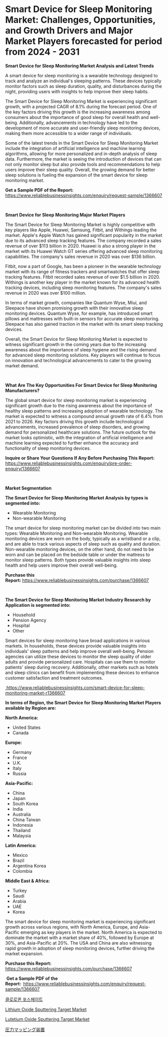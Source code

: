 <p><h1>Smart Device for Sleep Monitoring Market: Challenges, Opportunities, and Growth Drivers and Major Market Players forecasted for period from 2024 - 2031</h1></p><p><strong>Smart Device for Sleep Monitoring Market Analysis and Latest Trends</strong></p>
<p><p>A smart device for sleep monitoring is a wearable technology designed to track and analyze an individual's sleeping patterns. These devices typically monitor factors such as sleep duration, quality, and disturbances during the night, providing users with insights to help improve their sleep habits.</p><p>The Smart Device for Sleep Monitoring Market is experiencing significant growth, with a projected CAGR of 8.1% during the forecast period. One of the key factors driving this growth is the increasing awareness among consumers about the importance of good sleep for overall health and well-being. Additionally, advancements in technology have led to the development of more accurate and user-friendly sleep monitoring devices, making them more accessible to a wider range of individuals.</p><p>Some of the latest trends in the Smart Device for Sleep Monitoring Market include the integration of artificial intelligence and machine learning algorithms, allowing for more personalized and in-depth analysis of sleep data. Furthermore, the market is seeing the introduction of devices that can not only monitor sleep but also provide tools and recommendations to help users improve their sleep quality. Overall, the growing demand for better sleep solutions is fueling the expansion of the smart device for sleep monitoring market.</p></p>
<p><strong>Get a Sample PDF of the Report:&nbsp;</strong> <a href="https://www.reliablebusinessinsights.com/enquiry/request-sample/1366607">https://www.reliablebusinessinsights.com/enquiry/request-sample/1366607</a></p>
<p>&nbsp;</p>
<p><strong>Smart Device for Sleep Monitoring Major Market Players</strong></p>
<p><p>The Smart Device for Sleep Monitoring Market is highly competitive with key players like Apple, Huawei, Samsung, Fitbit, and Withings leading the market. Apple's Apple Watch has gained significant popularity in the market due to its advanced sleep tracking features. The company recorded a sales revenue of over $113 billion in 2020. Huawei is also a strong player in the market with its Huawei Watch GT series offering advanced sleep monitoring capabilities. The company's sales revenue in 2020 was over $136 billion.</p><p>Fitbit, now a part of Google, has been a pioneer in the wearable technology market with its range of fitness trackers and smartwatches that offer sleep tracking features. Fitbit recorded sales revenue of over $1.5 billion in 2020. Withings is another key player in the market known for its advanced health tracking devices, including sleep monitoring features. The company's sales revenue in 2020 was over $100 million.</p><p>In terms of market growth, companies like Quantum Wyse, Miui, and Sleepace have shown promising growth with their innovative sleep monitoring devices. Quantum Wyse, for example, has introduced smart pillows and mattresses with built-in sensors for accurate sleep monitoring. Sleepace has also gained traction in the market with its smart sleep tracking devices.</p><p>Overall, the Smart Device for Sleep Monitoring Market is expected to witness significant growth in the coming years due to the increasing awareness about the importance of sleep hygiene and the rising demand for advanced sleep monitoring solutions. Key players will continue to focus on innovation and technological advancements to cater to the growing market demand.</p></p>
<p>&nbsp;</p>
<p><strong>What Are The Key Opportunities For Smart Device for Sleep Monitoring Manufacturers?</strong></p>
<p><p>The global smart device for sleep monitoring market is experiencing significant growth due to the rising awareness about the importance of healthy sleep patterns and increasing adoption of wearable technology. The market is expected to witness a compound annual growth rate of 6.4% from 2021 to 2026. Key factors driving this growth include technological advancements, increased prevalence of sleep disorders, and growing demand for personalized healthcare solutions. The future outlook for the market looks optimistic, with the integration of artificial intelligence and machine learning expected to further enhance the accuracy and functionality of sleep monitoring devices.</p></p>
<p><strong>Inquire or Share Your Questions If Any Before Purchasing This Report:</strong> <a href="https://www.reliablebusinessinsights.com/enquiry/pre-order-enquiry/1366607">https://www.reliablebusinessinsights.com/enquiry/pre-order-enquiry/1366607</a></p>
<p>&nbsp;</p>
<p><strong>Market Segmentation</strong></p>
<p><strong>The Smart Device for Sleep Monitoring Market Analysis by types is segmented into:</strong></p>
<p><ul><li>Wearable Monitoring</li><li>Non-wearable Monitoring</li></ul></p>
<p><p>The smart device for sleep monitoring market can be divided into two main types: Wearable Monitoring and Non-wearable Monitoring. Wearable monitoring devices are worn on the body, typically as a wristband or a clip, and are able to track various aspects of sleep such as quality and duration. Non-wearable monitoring devices, on the other hand, do not need to be worn and can be placed on the bedside table or under the mattress to monitor sleep patterns. Both types provide valuable insights into sleep health and help users improve their overall well-being.</p></p>
<p><strong>Purchase this Report:&nbsp;</strong><a href="https://www.reliablebusinessinsights.com/purchase/1366607">https://www.reliablebusinessinsights.com/purchase/1366607</a></p>
<p>&nbsp;</p>
<p><strong>The Smart Device for Sleep Monitoring Market Industry Research by Application is segmented into:</strong></p>
<p><ul><li>Household</li><li>Pension Agency</li><li>Hospital</li><li>Other</li></ul></p>
<p><p>Smart devices for sleep monitoring have broad applications in various markets. In households, these devices provide valuable insights into individuals' sleep patterns and help improve overall well-being. Pension agencies can utilize these devices to monitor the sleep quality of older adults and provide personalized care. Hospitals can use them to monitor patients' sleep during recovery. Additionally, other markets such as hotels and sleep clinics can benefit from implementing these devices to enhance customer satisfaction and treatment outcomes.</p></p>
<p><a href="https://www.reliablebusinessinsights.com/smart-device-for-sleep-monitoring-market-r1366607">&nbsp;https://www.reliablebusinessinsights.com/smart-device-for-sleep-monitoring-market-r1366607</a></p>
<p><strong>In terms of Region, the Smart Device for Sleep Monitoring Market Players available by Region are:</strong></p>
<p>
    <p> <strong> North America: </strong>
        <ul>
            <li>United States</li>
            <li>Canada</li>
        </ul>
        </p> 
    <p> <strong> Europe: </strong>
        <ul>
            <li>Germany</li>
            <li>France</li>
            <li>U.K.</li>
            <li>Italy</li>
            <li>Russia</li>
        </ul>
        </p> 
    <p> <strong> Asia-Pacific: </strong>
        <ul>
            <li>China</li>
            <li>Japan</li>
            <li>South Korea</li>
            <li>India</li>
            <li>Australia</li>
            <li>China Taiwan</li>
            <li>Indonesia</li>
            <li>Thailand</li>
            <li>Malaysia</li>
        </ul>
        </p> 
    <p> <strong> Latin America: </strong>
        <ul>
            <li>Mexico</li>
            <li>Brazil</li>
            <li>Argentina Korea</li>
            <li>Colombia</li>
        </ul>
        </p> 
    <p> <strong> Middle East & Africa: </strong>
        <ul>
            <li>Turkey</li>
            <li>Saudi</li>
            <li>Arabia</li>
            <li>UAE</li>
            <li>Korea</li>
        </ul>
    </p>
    </p>
<p><p>The smart device for sleep monitoring market is experiencing significant growth across various regions, with North America, Europe, and Asia-Pacific emerging as key players in the market. North America is expected to dominate the market with a market share of 40%, followed by Europe at 30%, and Asia-Pacific at 20%. The USA and China are also witnessing rapid growth in adoption of sleep monitoring devices, further driving the market expansion.</p></p>
<p><strong>Purchase this Report: </strong><a href="https://www.reliablebusinessinsights.com/purchase/1366607">https://www.reliablebusinessinsights.com/purchase/1366607</a></p>
<p>&nbsp;<strong>Get a Sample PDF of the Report:&nbsp;&nbsp;</strong><a href="https://www.reliablebusinessinsights.com/enquiry/request-sample/1366607">https://www.reliablebusinessinsights.com/enquiry/request-sample/1366607</a></p>
<p><strong></strong></p>
<p><p><a href="https://medium.com/@rosdianaeva92/%EC%97%BC%ED%99%94-%ED%81%AC%EB%A1%9C%EB%A1%9C%ED%80%B8-%EC%8B%9C%EC%9E%A5-%ED%86%B5%EC%B0%B0-%EC%8B%9C%EC%9E%A5-%EB%8F%99%ED%96%A5-%EC%84%B1%EC%9E%A5-2024%EB%85%84%EB%B6%80%ED%84%B0-2031%EB%85%84%EA%B9%8C%EC%A7%80-%EC%98%88%EC%B8%A1%EB%90%9C-%EA%B2%83-a2bc30630277">클로로퀸 포스페이트</a></p><p><a href="https://github.com/RyleeBauch2023/Market-Research-Report-List-2/blob/main/lithium-oxide-sputtering-target-market.md">Lithium Oxide Sputtering Target Market</a></p><p><a href="https://github.com/AndreanneHane2023/Market-Research-Report-List-1/blob/main/lutetium-oxide-sputtering-target-market.md">Lutetium Oxide Sputtering Target Market</a></p><p><a href="https://medium.com/@addiehirthe05/%E5%9C%A7%E5%8A%9B%E3%83%9E%E3%83%83%E3%83%94%E3%83%B3%E3%82%B0%E3%83%87%E3%83%90%E3%82%A4%E3%82%B9%E3%81%AE%E5%B8%82%E5%A0%B4%E3%82%B7%E3%82%A7%E3%82%A2%E3%81%AE%E9%80%B2%E5%8C%96%E3%81%A8%E5%B8%82%E5%A0%B4%E6%88%90%E9%95%B7%E3%83%88%E3%83%AC%E3%83%B3%E3%83%89-2024%E5%B9%B4%E3%81%8B%E3%82%892031%E5%B9%B4%E3%81%BE%E3%81%A7-281b56e330e5">圧力マッピング装置</a></p></p>